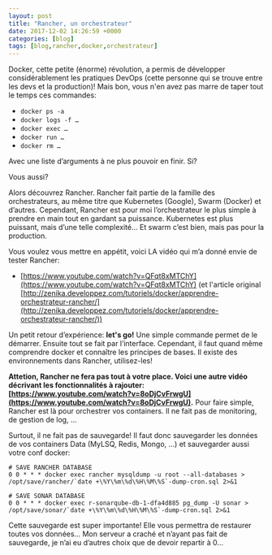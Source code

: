 ```yaml
---
layout: post
title: "Rancher, un orchestrateur"
date: 2017-12-02 14:26:59 +0000
categories: [blog]
tags: [blog,rancher,docker,orchestrateur]
---
```

Docker, cette petite (énorme) révolution, a permis de développer considérablement les pratiques DevOps (cette personne qui se trouve entre les devs et la production)! Mais bon, vous n'en avez pas marre de taper tout le temps ces commandes:

* `docker ps -a`
* `docker logs -f …`
* `docker exec …`
* `docker run …`
* `docker rm …`

Avec une liste d’arguments à ne plus pouvoir en finir. Si?

Vous aussi?

Alors découvrez Rancher. Rancher fait partie de la famille des orchestrateurs, au même titre que Kubernetes (Google), Swarm (Docker) et d’autres.
Cependant, Rancher est pour moi l’orchestrateur le plus simple à prendre en main tout en gardant sa puissance. Kubernetes est plus puissant, mais d’une telle complexité… Et swarm c’est bien, mais pas pour la production.

Vous voulez vous mettre en appétit, voici LA vidéo qui m’a donné envie de tester Rancher:
* [https://www.youtube.com/watch?v=QFqt8xMTChY](https://www.youtube.com/watch?v=QFqt8xMTChY) (et l'article original [http://zenika.developpez.com/tutoriels/docker/apprendre-orchestrateur-rancher/](http://zenika.developpez.com/tutoriels/docker/apprendre-orchestrateur-rancher/))

Un petit retour d’expérience: **let's go!** Une simple commande permet de le démarrer. Ensuite tout se fait par l’interface. Cependant, il faut quand même comprendre docker et connaître les principes de bases. Il existe des environnements dans Rancher, utilisez-les!

**Attetion, Rancher ne fera pas tout à votre place. Voici une autre vidéo décrivant les fonctionnalités à rajouter: [https://www.youtube.com/watch?v=8oDjCvFrwgU](https://www.youtube.com/watch?v=8oDjCvFrwgU).** Pour faire simple, Rancher est là pour orchestrer vos containers. Il ne fait pas de monitoring, de gestion de log, ...

Surtout, il ne fait pas de sauvegarde! Il faut donc sauvegarder les données de vos containers Data (MyLSQ, Redis, Mongo, …) et sauvegarder aussi votre conf docker:

```
# SAVE RANCHER DATABASE
0 0 * * * docker exec rancher mysqldump -u root --all-databases > /opt/save/rancher/`date +\%Y\%m\%d\%H\%M\%S`-dump-cron.sql 2>&1
```

```
# SAVE SONAR DATABASE
0 0 * * * docker exec r-sonarqube-db-1-dfa4d885 pg_dump -U sonar > /opt/save/sonar/`date +\%Y\%m\%d\%H\%M\%S`-dump-cron.sql 2>&1
```

Cette sauvegarde est super importante! Elle vous permettra de restaurer toutes vos données… Mon serveur a craché et n’ayant pas fait de sauvegarde, je n’ai eu d’autres choix que de devoir repartir à 0…
